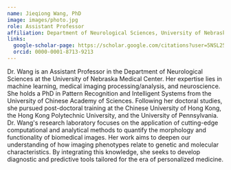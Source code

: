 ```yaml
---
name: Jieqiong Wang, PhD
image: images/photo.jpg
role: Assistant Professor
affiliation: Department of Neurological Sciences, University of Nebraska Medical Center
links:
  google-scholar-page: https://scholar.google.com/citations?user=5NSL258AAAAJ
  orcid: 0000-0001-8713-9213
---
```


Dr. Wang is an Assistant Professor in the Department of Neurological Sciences at the University of Nebraska Medical Center. Her expertise lies in machine learning, medical imaging processing/analysis, and neuroscience. She holds a PhD in Pattern Recognition and Intelligent Systems from the University of Chinese Academy of Sciences. Following her doctoral studies, she pursued post-doctoral training at the Chinese University of Hong Kong, the Hong Kong Polytechnic University, and the University of Pennsylvania. Dr. Wang's research laboratory focuses on the application of cutting-edge computational and analytical methods to quantify the morphology and functionality of biomedical images. Her work aims to deepen our understanding of how imaging phenotypes relate to genetic and molecular characteristics. By integrating this knowledge, she seeks to develop diagnostic and predictive tools tailored for the era of personalized medicine.
